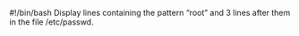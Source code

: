 #!/bin/bash
Display lines containing the pattern “root” and 3 lines after them in the file /etc/passwd.

